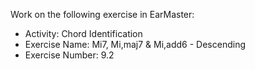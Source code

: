 Work on the following exercise in EarMaster:
- Activity: Chord Identification
- Exercise Name: Mi7, Mi,maj7 & Mi,add6 - Descending
- Exercise Number: 9.2
